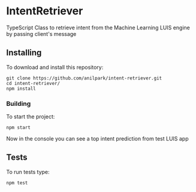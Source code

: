 # IntentRetriever

TypeScript Class to retrieve intent from the Machine Learning LUIS engine by passing client's message

## Installing

To download and install this repository:

```shell
git clone https://github.com/anilpark/intent-retriever.git
cd intent-retriever/
npm install
```

### Building

To start the project:

```shell
npm start
```
Now in the console you can see a top intent prediction from test LUIS app

## Tests

To run tests type:

```shell
npm test
```